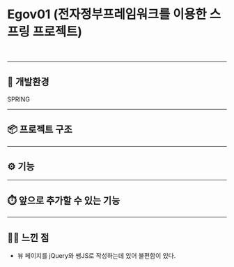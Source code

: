 # Egov01 (전자정부프레임워크를 이용한 스프링 프로젝트)
<br>

---

## 🚀 개발환경

SPRING

---

## 📦 프로젝트 구조



---

## ⚙️ 기능


---

## ⏱️ 앞으로 추가할 수 있는 기능

---

## 👩‍💻 느낀 점

- 뷰 페이지를 jQuery와 쌩JS로 작성하는데 있어 불편함이 있다.

